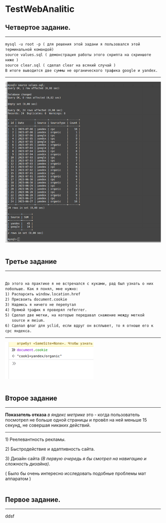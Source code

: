 # TestWebAnalitic

<h2>Четвертое задание.</h2>
<hr>
<code>mysql -u root -p ( для решения этой задани я пользовался этой терминальной командой)
source values.sql ( демонстрация работы этого скрипта на скриншоте ниже )
source clear.sql ( сделал clear на всякий случай )
В итоге выводится две суммы не органического трафика google и yandex. </code>
<hr>
<img src="https://github.com/Sergiussupa/TestWebAnalitic/blob/main/misc/screenQuest4.png">
<br><br>
<h2>Третье задание</h2>
<hr>
<code>
До этого на практике я не встречался с куками, рад был узнать о них побольше. Как я понял, мне нужно:
1) Распарсить window.location.href
2) Присвоить document.cookie
3) Надеюсь я ничего не перепутал
4) Прямой трафик я проверял referrer.
5) Сделал две метки, на которые передавал снажение между меткой 
   source и meium.
6) Сделал флаг для yclid, если вдруг он всплывет, то я отноше его к cpc яндекса.
</code>
<hr>
<img src="https://github.com/Sergiussupa/TestWebAnalitic/blob/main/misc/megaCookie.png">
<br><br>
<h2>Второе задание</h2>
<hr>
<b>Показатель отказа</b> <i>в яндекс метрике</i> это - когда пользователь посмотрел не больше одной страницы и провёл на ней меньше 15 секунд, не совершая никаких действий.
<hr>
<p>1) Реелевантность рекламы.</p>
<p>2) Быстродействие и адаптивность сайта.</p>
<p>3) Дизайн сайта <i>(В первую очередь я бы смотрел на навигацию и сложность дизайна)</i>.</p>
( Было бы очень интересно исследовать подобные проблемы мат аппаратом )
<br><br>
<h2>Первое задание.</h2>
<hr>
ddsf
